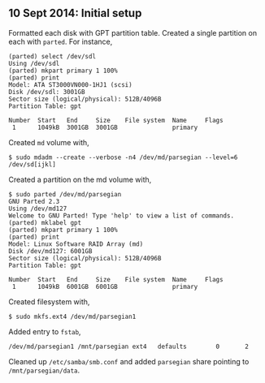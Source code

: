 ## 10 Sept 2014: Initial setup

Formatted each disk with GPT partition table. Created a single
partition on each with `parted`. For instance,

    (parted) select /dev/sdl
    Using /dev/sdl
    (parted) mkpart primary 1 100%
    (parted) print
    Model: ATA ST3000VN000-1HJ1 (scsi)
    Disk /dev/sdl: 3001GB
    Sector size (logical/physical): 512B/4096B
    Partition Table: gpt

    Number  Start   End     Size    File system  Name     Flags
     1      1049kB  3001GB  3001GB               primary


Created `md` volume with,

    $ sudo mdadm --create --verbose -n4 /dev/md/parsegian --level=6 /dev/sd[ijkl]

Created a partition on the md volume with,

    $ sudo parted /dev/md/parsegian
    GNU Parted 2.3
    Using /dev/md127
    Welcome to GNU Parted! Type 'help' to view a list of commands.
    (parted) mklabel gpt
    (parted) mkpart primary 1 100%
    (parted) print
    Model: Linux Software RAID Array (md)
    Disk /dev/md127: 6001GB
    Sector size (logical/physical): 512B/4096B
    Partition Table: gpt

    Number  Start   End     Size    File system  Name     Flags
     1      1049kB  6001GB  6001GB               primary

Created filesystem with,

    $ sudo mkfs.ext4 /dev/md/parsegian1

Added entry to `fstab`,

    /dev/md/parsegian1 /mnt/parsegian ext4   defaults        0       2

Cleaned up `/etc/samba/smb.conf` and added `parsegian` share pointing
to `/mnt/parsegian/data`.
